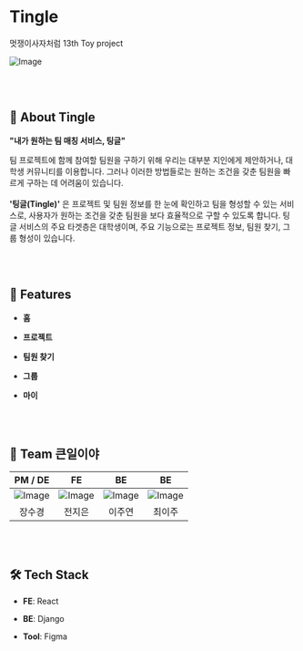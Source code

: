 # Tingle
멋쟁이사자처럼 13th Toy project

![Image](https://github.com/user-attachments/assets/50020726-11f1-42d6-bfbb-d5cb98bd25fe)

<br><br>
<h2>🧩 About Tingle</h2>

**"내가 원하는 팀 매칭 서비스, 팅글"**

팀 프로젝트에 함께 참여할 팀원을 구하기 위해 우리는 대부분 지인에게 제안하거나, 대학생 커뮤니티를 이용합니다.
그러나 이러한 방법들로는 원하는 조건을 갖춘 팀원을 빠르게 구하는 데 어려움이 있습니다.
<br><br>
**'팅글(Tingle)'** 은 프로젝트 및 팀원 정보를 한 눈에 확인하고 팀을 형성할 수 있는 서비스로, 사용자가 원하는 조건을 갖춘 팀원을 보다 효율적으로 구할 수 있도록 합니다.
팅글 서비스의 주요 타겟층은 대학생이며, 주요 기능으로는 프로젝트 정보, 팀원 찾기, 그룹 형성이 있습니다.

<br><br>
<h2>📱 Features</h2>

- **홈**

- **프로젝트**

- **팀원 찾기**

- **그룹**

- **마이**

<br><br>
<h2>👥 Team 큰일이야</h2>

|PM / DE|FE|BE|BE|
|:--:|:--:|:--:|:--:|
![Image](https://github.com/user-attachments/assets/45ce1e6b-230b-4111-92cf-4d7e45004faa)|![Image](https://github.com/user-attachments/assets/8507c8cf-2b63-4e4a-b534-ffb6c1b99c47)|![Image](https://github.com/user-attachments/assets/35057e3c-45bc-487c-bb75-72e2c1822cf6)|![Image](https://github.com/user-attachments/assets/14d5adc8-4e61-4fa2-8e1e-5cf469f6b779)
|장수경|전지은|이주연|최이주|

<br><br>
<h2>🛠️ Tech Stack</h2>

- **FE**: React

- **BE**: Django

- **Tool**: Figma
